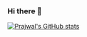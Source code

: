 ### Hi there 👋

[![Prajwal's GitHub stats](https://github-readme-stats.vercel.app/api?username=prajwalsood)](https://github.com/anuraghazra/github-readme-stats)

<!--
**PrajwalSood/PrajwalSood** is a ✨ _special_ ✨ repository because its `README.md` (this file) appears on your GitHub profile.

Here are some ideas to get you started:

- 🔭 I’m currently working on ...
- 🌱 I’m currently learning ...
- 👯 I’m looking to collaborate on ...
- 🤔 I’m looking for help with ...
- 💬 Ask me about ...
- 📫 How to reach me: ...
- 😄 Pronouns: ...
- ⚡ Fun fact: ...
-->
